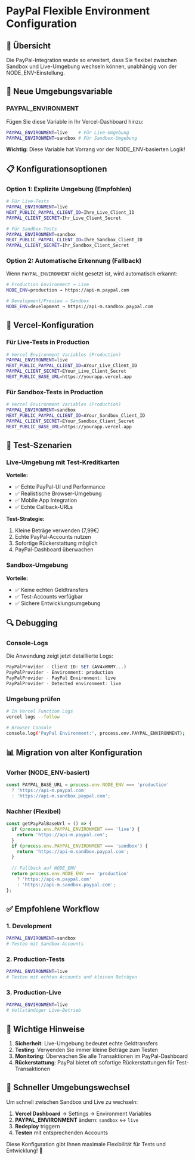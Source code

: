 # PayPal Flexible Environment Configuration

## 🎯 Übersicht

Die PayPal-Integration wurde so erweitert, dass Sie flexibel zwischen Sandbox und Live-Umgebung wechseln können, unabhängig von der NODE_ENV-Einstellung.

## 🔧 Neue Umgebungsvariable

### PAYPAL_ENVIRONMENT

Fügen Sie diese Variable in Ihr Vercel-Dashboard hinzu:

```bash
PAYPAL_ENVIRONMENT=live    # Für Live-Umgebung
PAYPAL_ENVIRONMENT=sandbox # Für Sandbox-Umgebung
```

**Wichtig:** Diese Variable hat Vorrang vor der NODE_ENV-basierten Logik!

## 📋 Konfigurationsoptionen

### Option 1: Explizite Umgebung (Empfohlen)

```bash
# Für Live-Tests
PAYPAL_ENVIRONMENT=live
NEXT_PUBLIC_PAYPAL_CLIENT_ID=Ihre_Live_Client_ID
PAYPAL_CLIENT_SECRET=Ihr_Live_Client_Secret

# Für Sandbox-Tests  
PAYPAL_ENVIRONMENT=sandbox
NEXT_PUBLIC_PAYPAL_CLIENT_ID=Ihre_Sandbox_Client_ID
PAYPAL_CLIENT_SECRET=Ihr_Sandbox_Client_Secret
```

### Option 2: Automatische Erkennung (Fallback)

Wenn `PAYPAL_ENVIRONMENT` nicht gesetzt ist, wird automatisch erkannt:

```bash
# Production Environment → Live
NODE_ENV=production → https://api-m.paypal.com

# Development/Preview → Sandbox  
NODE_ENV=development → https://api-m.sandbox.paypal.com
```

## 🚀 Vercel-Konfiguration

### Für Live-Tests in Production

```bash
# Vercel Environment Variables (Production)
PAYPAL_ENVIRONMENT=live
NEXT_PUBLIC_PAYPAL_CLIENT_ID=AYour_Live_Client_ID
PAYPAL_CLIENT_SECRET=EYour_Live_Client_Secret
NEXT_PUBLIC_BASE_URL=https://yourapp.vercel.app
```

### Für Sandbox-Tests in Production

```bash
# Vercel Environment Variables (Production)
PAYPAL_ENVIRONMENT=sandbox
NEXT_PUBLIC_PAYPAL_CLIENT_ID=AYour_Sandbox_Client_ID
PAYPAL_CLIENT_SECRET=EYour_Sandbox_Client_Secret
NEXT_PUBLIC_BASE_URL=https://yourapp.vercel.app
```

## 🧪 Test-Szenarien

### Live-Umgebung mit Test-Kreditkarten

**Vorteile:**
- ✅ Echte PayPal-UI und Performance
- ✅ Realistische Browser-Umgebung
- ✅ Mobile App Integration
- ✅ Echte Callback-URLs

**Test-Strategie:**
1. Kleine Beträge verwenden (7,99€)
2. Echte PayPal-Accounts nutzen
3. Sofortige Rückerstattung möglich
4. PayPal-Dashboard überwachen

### Sandbox-Umgebung

**Vorteile:**
- ✅ Keine echten Geldtransfers
- ✅ Test-Accounts verfügbar
- ✅ Sichere Entwicklungsumgebung

## 🔍 Debugging

### Console-Logs

Die Anwendung zeigt jetzt detaillierte Logs:

```javascript
PayPalProvider - Client ID: SET (AV4xWRMY...)
PayPalProvider - Environment: production
PayPalProvider - PayPal Environment: live
PayPalProvider - Detected environment: live
```

### Umgebung prüfen

```bash
# In Vercel Function Logs
vercel logs --follow

# Browser Console
console.log('PayPal Environment:', process.env.PAYPAL_ENVIRONMENT);
```

## 📊 Migration von alter Konfiguration

### Vorher (NODE_ENV-basiert)
```typescript
const PAYPAL_BASE_URL = process.env.NODE_ENV === 'production' 
  ? 'https://api-m.paypal.com' 
  : 'https://api-m.sandbox.paypal.com';
```

### Nachher (Flexibel)
```typescript
const getPayPalBaseUrl = () => {
  if (process.env.PAYPAL_ENVIRONMENT === 'live') {
    return 'https://api-m.paypal.com';
  }
  if (process.env.PAYPAL_ENVIRONMENT === 'sandbox') {
    return 'https://api-m.sandbox.paypal.com';
  }
  
  // Fallback auf NODE_ENV
  return process.env.NODE_ENV === 'production' 
    ? 'https://api-m.paypal.com' 
    : 'https://api-m.sandbox.paypal.com';
};
```

## ✅ Empfohlene Workflow

### 1. Development
```bash
PAYPAL_ENVIRONMENT=sandbox
# Testen mit Sandbox-Accounts
```

### 2. Production-Tests
```bash
PAYPAL_ENVIRONMENT=live
# Testen mit echten Accounts und kleinen Beträgen
```

### 3. Production-Live
```bash
PAYPAL_ENVIRONMENT=live
# Vollständiger Live-Betrieb
```

## 🚨 Wichtige Hinweise

1. **Sicherheit**: Live-Umgebung bedeutet echte Geldtransfers
2. **Testing**: Verwenden Sie immer kleine Beträge zum Testen
3. **Monitoring**: Überwachen Sie alle Transaktionen im PayPal-Dashboard
4. **Rückerstattung**: PayPal bietet oft sofortige Rückerstattungen für Test-Transaktionen

## 🔄 Schneller Umgebungswechsel

Um schnell zwischen Sandbox und Live zu wechseln:

1. **Vercel Dashboard** → Settings → Environment Variables
2. **PAYPAL_ENVIRONMENT** ändern: `sandbox` ↔ `live`
3. **Redeploy** triggern
4. **Testen** mit entsprechenden Accounts

Diese Konfiguration gibt Ihnen maximale Flexibilität für Tests und Entwicklung! 🎉
